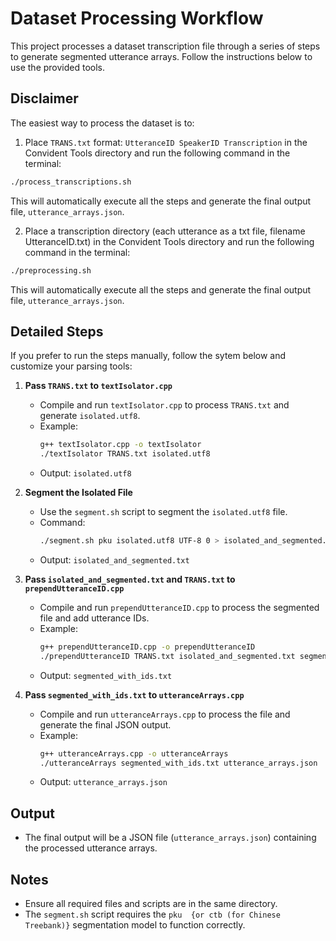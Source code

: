 # Dataset Processing Workflow

This project processes a dataset transcription file through a series of steps to generate segmented utterance arrays. Follow the instructions below to use the provided tools.


## Disclaimer
The easiest way to process the dataset is to:

1. Place `TRANS.txt` format: `UtteranceID SpeakerID Transcription` in the Convident Tools directory and run the following command in the terminal:
```bash
./process_transcriptions.sh
```
This will automatically execute all the steps and generate the final output file, `utterance_arrays.json`.

2. Place a transcription directory (each utterance as a txt file, filename UtteranceID.txt) in the Convident Tools directory and run the following command in the terminal:
```bash
./preprocessing.sh
```
This will automatically execute all the steps and generate the final output file, `utterance_arrays.json`.

## Detailed Steps
If you prefer to run the steps manually, follow the sytem below and customize your parsing tools:

1. **Pass `TRANS.txt` to `textIsolator.cpp`**
   - Compile and run `textIsolator.cpp` to process `TRANS.txt` and generate `isolated.utf8`.
   - Example:
     ```bash
     g++ textIsolator.cpp -o textIsolator
     ./textIsolator TRANS.txt isolated.utf8
     ```
   - Output: `isolated.utf8`

2. **Segment the Isolated File**
   - Use the `segment.sh` script to segment the `isolated.utf8` file.
   - Command:
     ```bash
     ./segment.sh pku isolated.utf8 UTF-8 0 > isolated_and_segmented.txt
     ```
   - Output: `isolated_and_segmented.txt`

3. **Pass `isolated_and_segmented.txt` and `TRANS.txt` to `prependUtteranceID.cpp`**
   - Compile and run `prependUtteranceID.cpp` to process the segmented file and add utterance IDs.
   - Example:
     ```bash
     g++ prependUtteranceID.cpp -o prependUtteranceID
     ./prependUtteranceID TRANS.txt isolated_and_segmented.txt segmented_with_ids.txt
     ```
   - Output: `segmented_with_ids.txt`

4. **Pass `segmented_with_ids.txt` to `utteranceArrays.cpp`**
   - Compile and run `utteranceArrays.cpp` to process the file and generate the final JSON output.
   - Example:
     ```bash
     g++ utteranceArrays.cpp -o utteranceArrays
     ./utteranceArrays segmented_with_ids.txt utterance_arrays.json
     ```
   - Output: `utterance_arrays.json`

## Output
- The final output will be a JSON file (`utterance_arrays.json`) containing the processed utterance arrays.

## Notes
- Ensure all required files and scripts are in the same directory.
- The `segment.sh` script requires the `pku  {or ctb (for Chinese Treebank)}` segmentation model to function correctly.
